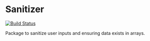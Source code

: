 # Sanitizer

[![Build Status](https://travis-ci.com/Izopi4a/Sanitizer.svg?branch=master)](https://travis-ci.com/Izopi4a/Sanitizer)

Package to sanitize user inputs and ensuring data exists in arrays.
